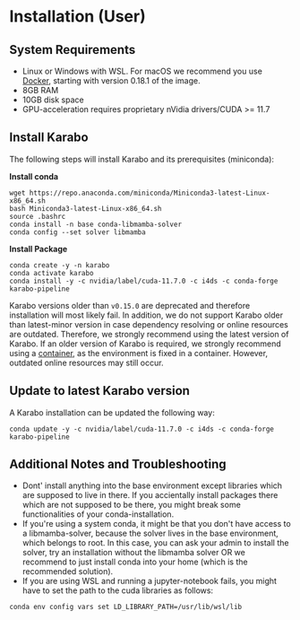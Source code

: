 # Installation (User)

## System Requirements
- Linux or Windows with WSL. For macOS we recommend you use [Docker](container.md), starting with version 0.18.1 of the image.
- 8GB RAM
- 10GB disk space
- GPU-acceleration requires proprietary nVidia drivers/CUDA >= 11.7

## Install Karabo
The following steps will install Karabo and its prerequisites (miniconda):

**Install conda**
```shell
wget https://repo.anaconda.com/miniconda/Miniconda3-latest-Linux-x86_64.sh
bash Miniconda3-latest-Linux-x86_64.sh
source .bashrc
conda install -n base conda-libmamba-solver
conda config --set solver libmamba
```

**Install Package**
```shell
conda create -y -n karabo
conda activate karabo
conda install -y -c nvidia/label/cuda-11.7.0 -c i4ds -c conda-forge karabo-pipeline
```

Karabo versions older than `v0.15.0` are deprecated and therefore installation will most likely fail. In addition, we do not support Karabo older than latest-minor version in case dependency resolving or online resources are outdated. Therefore, we strongly recommend using the latest version of Karabo. If an older version of Karabo is required, we strongly recommend using a [container](container.md), as the environment is fixed in a container. However, outdated online resources may still occur.

## Update to latest Karabo version
A Karabo installation can be updated the following way:
```
conda update -y -c nvidia/label/cuda-11.7.0 -c i4ds -c conda-forge karabo-pipeline
```

## Additional Notes and Troubleshooting
- Dont' install anything into the base environment except libraries which are supposed to live in there. If you accientally install packages there which are not supposed to be there, you might break some functionalities of your conda-installation.
- If you're using a system conda, it might be that you don't have access to a libmamba-solver, because the solver lives in the base environment, which belongs to root. In this case, you can ask your admin to install the solver, try an installation without the libmamba solver OR we recommend to just install conda into your home (which is the recommended solution).
- If you are using WSL and running a jupyter-notebook fails, you might have to set the path to the cuda libraries as follows:

```shell
conda env config vars set LD_LIBRARY_PATH=/usr/lib/wsl/lib
```
